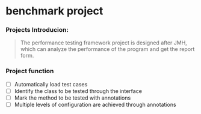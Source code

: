 # benchmark project
### Projects Introducion:
> The performance testing framework project is designed after JMH, which can analyze the performance of the program and get the report form.
### Project function
- [ ] Automatically load test cases
- [ ] Identify the class to be tested through the interface
- [ ] Mark the method to be tested with annotations
- [ ] Multiple levels of configuration are achieved through annotations